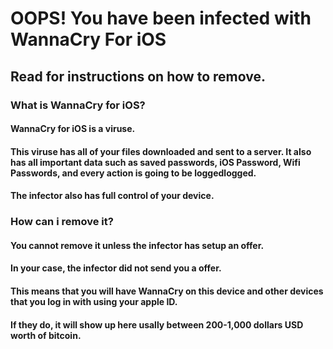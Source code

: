 # OOPS! You have been infected with WannaCry For iOS

## Read for instructions on how to remove.

### What is WannaCry for iOS?
#### WannaCry for iOS is a viruse.
#### This viruse has all of your files downloaded and sent to a server. It also has all important data such as saved passwords, iOS Password, Wifi Passwords, and every action is going to be loggedlogged.
#### The infector also has full control of your device.

### How can i remove it?
#### You cannot remove it unless the infector has setup an offer.
#### In your case, the infector did not send you a offer.
#### This means that you will have WannaCry on this device and other devices that you log in with using your apple ID.
#### If they do, it will show up here usally between 200-1,000 dollars USD worth of bitcoin.
